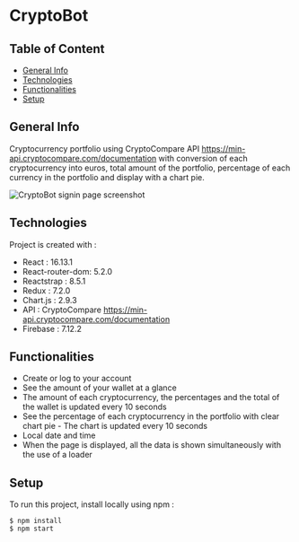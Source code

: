 # CryptoBot

## Table of Content

* [General Info](#general-info)
* [Technologies](#technologies)
* [Functionalities](#functionalities)
* [Setup](#setup)

## General Info

Cryptocurrency portfolio using CryptoCompare API https://min-api.cryptocompare.com/documentation with conversion of each cryptocurrency into euros, total amount of the portfolio, percentage of each currency in the portfolio and display with a chart pie.

![CryptoBot signin page screenshot](/public/capture-login.JPG?raw=true)

## Technologies

Project is created with :

* React : 16.13.1
* React-router-dom: 5.2.0
* Reactstrap : 8.5.1
* Redux : 7.2.0
* Chart.js : 2.9.3
* API : CryptoCompare https://min-api.cryptocompare.com/documentation
* Firebase : 7.12.2

## Functionalities

* Create or log to your account
* See the amount of your wallet at a glance
* The amount of each cryptocurrency, the percentages and the total of the wallet is updated every 10 seconds
* See the percentage of each cryptocurrency in the portfolio with clear chart pie - The chart is updated every 10 seconds
* Local date and time
* When the page is displayed, all the data is shown simultaneously with the use of a loader

## Setup

To run this project, install locally using npm :

```
$ npm install
$ npm start
```
